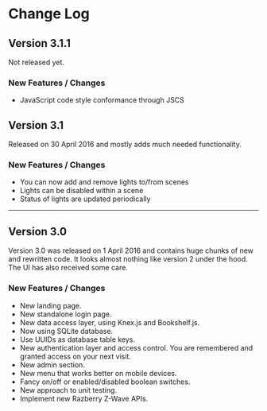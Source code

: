 # Change Log

## Version 3.1.1

Not released yet.

### New Features / Changes

* JavaScript code style conformance through JSCS

## Version 3.1

Released on 30 April 2016 and mostly adds much needed functionality.

### New Features / Changes

* You can now add and remove lights to/from scenes
* Lights can be disabled within a scene
* Status of lights are updated periodically

---

## Version 3.0

Version 3.0 was released on 1 April 2016 and contains huge chunks of new and rewritten code.
It looks almost nothing like version 2 under the hood. The UI has also received some care.

### New Features / Changes

* New landing page.
* New standalone login page.
* New data access layer, using Knex.js and Bookshelf.js.
* Now using SQLite database.
* Use UUIDs as database table keys.
* New authentication layer and access control. You are remembered and granted access on your next visit.
* New admin section.
* New menu that works better on mobile devices.
* Fancy on/off or enabled/disabled boolean switches.
* New approach to unit testing.
* Implement new Razberry Z-Wave APIs.
